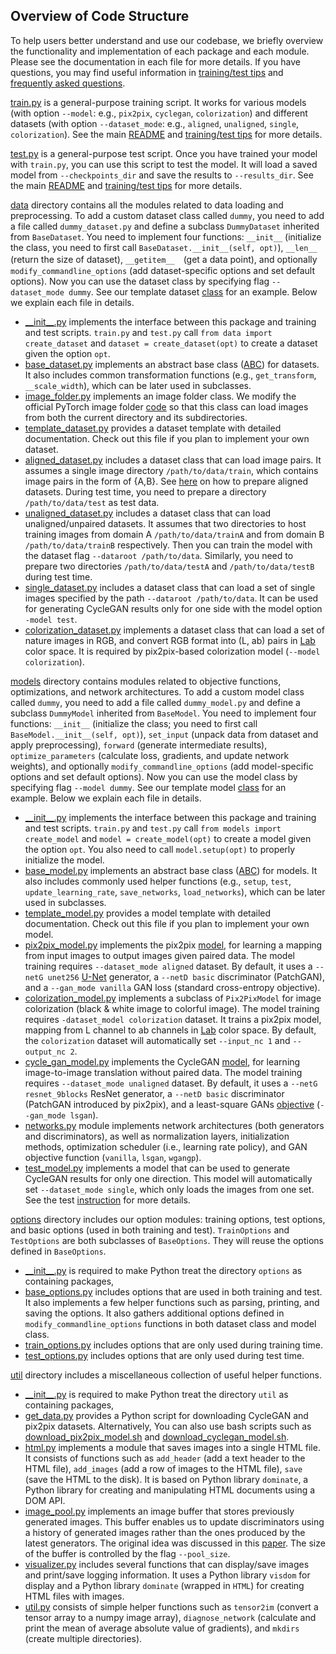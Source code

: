## Overview of Code Structure
To help users better understand and use our codebase, we briefly overview the functionality and implementation of each package and each module. Please see the documentation in each file for more details. If you have questions, you may find useful information in [training/test tips](tips.md) and [frequently asked questions](qa.md).

[train.py](../train.py) is a general-purpose training script. It works for various models (with option `--model`: e.g., `pix2pix`, `cyclegan`, `colorization`) and different datasets (with option `--dataset_mode`: e.g., `aligned`, `unaligned`, `single`, `colorization`). See the main [README](.../README.md) and [training/test  tips](tips.md) for more details.

[test.py](../test.py) is a general-purpose test script. Once you have trained your model with `train.py`, you can use this script to test the model. It will load a saved model from `--checkpoints_dir` and save the results to `--results_dir`. See the main [README](.../README.md) and [training/test tips](tips.md) for more details.


[data](../datacode) directory contains all the modules related to data loading and preprocessing. To add a custom dataset class called `dummy`, you need to add a file called `dummy_dataset.py` and define a subclass `DummyDataset` inherited from `BaseDataset`. You need to implement four functions: `__init__` (initialize the class, you need to first call `BaseDataset.__init__(self, opt)`), `__len__` (return the size of dataset), `__getitem__`　(get a data point), and optionally `modify_commandline_options` (add dataset-specific options and set default options). Now you can use the dataset class by specifying flag `--dataset_mode dummy`. See our template dataset [class](../datacode/template_dataset.py) for an example.   Below we explain each file in details.

* [\_\_init\_\_.py](../datacode/__init__.py) implements the interface between this package and training and test scripts. `train.py` and `test.py` call `from data import create_dataset` and `dataset = create_dataset(opt)` to create a dataset given the option `opt`.
* [base_dataset.py](../datacode/base_dataset.py) implements an abstract base class ([ABC](https://docs.python.org/3/library/abc.html)) for datasets. It also includes common transformation functions (e.g., `get_transform`, `__scale_width`), which can be later used in subclasses.
* [image_folder.py](../datacode/image_folder.py) implements an image folder class. We modify the official PyTorch image folder [code](https://github.com/pytorch/vision/blob/master/torchvision/datasets/folder.py) so that this class can load images from both the current directory and its subdirectories.
* [template_dataset.py](../datacode/template_dataset.py) provides a dataset template with detailed documentation. Check out this file if you plan to implement your own dataset.
* [aligned_dataset.py](../datacode/aligned_dataset.py) includes a dataset class that can load image pairs. It assumes a single image directory `/path/to/data/train`, which contains image pairs in the form of {A,B}. See [here](https://github.com/junyanz/pytorch-CycleGAN-and-pix2pix/blob/master/docs/tips.md#prepare-your-own-datasets-for-pix2pix) on how to prepare aligned datasets. During test time, you need to prepare a directory `/path/to/data/test` as test data.
* [unaligned_dataset.py](../datacode/unaligned_dataset.py) includes a dataset class that can load unaligned/unpaired datasets. It assumes that two directories to host training images from domain A `/path/to/data/trainA` and from domain B `/path/to/data/trainB` respectively. Then you can train the model with the dataset flag `--dataroot /path/to/data`. Similarly, you need to prepare two directories `/path/to/data/testA` and `/path/to/data/testB` during test time.
* [single_dataset.py](../datacode/single_dataset.py) includes a dataset class that can load a set of single images specified by the path `--dataroot /path/to/data`. It can be used for generating CycleGAN results only for one side with the model option `-model test`.
* [colorization_dataset.py](../datacode/colorization_dataset.py) implements a dataset class that can load a set of nature images in RGB, and convert RGB format into (L, ab) pairs in [Lab](https://en.wikipedia.org/wiki/CIELAB_color_space) color space. It is required by pix2pix-based colorization model (`--model colorization`).


[models](../models) directory contains modules related to objective functions, optimizations, and network architectures. To add a custom model class called `dummy`, you need to add a file called `dummy_model.py` and define a subclass `DummyModel` inherited from `BaseModel`. You need to implement four functions: `__init__` (initialize the class; you need to first call `BaseModel.__init__(self, opt)`), `set_input` (unpack data from dataset and apply preprocessing), `forward` (generate intermediate results), `optimize_parameters` (calculate loss, gradients, and update network weights), and optionally `modify_commandline_options` (add model-specific options and set default options). Now you can use the model class by specifying flag `--model dummy`. See our template model [class](../models/template_model.py) for an example.  Below we explain each file in details.

* [\_\_init\_\_.py](../models/__init__.py)  implements the interface between this package and training and test scripts.  `train.py` and `test.py` call `from models import create_model` and `model = create_model(opt)` to create a model given the option `opt`. You also need to call `model.setup(opt)` to properly initialize the model.
* [base_model.py](../models/base_model.py) implements an abstract base class ([ABC](https://docs.python.org/3/library/abc.html)) for models. It also includes commonly used helper functions (e.g., `setup`, `test`, `update_learning_rate`, `save_networks`, `load_networks`), which can be later used in subclasses.
* [template_model.py](../models/template_model.py) provides a model template with detailed documentation. Check out this file if you plan to implement your own model.
* [pix2pix_model.py](../models/pix2pix_model.py) implements the pix2pix [model](https://phillipi.github.io/pix2pix/), for learning a mapping from input images to output images given paired data. The model training requires `--dataset_mode aligned` dataset. By default, it uses a `--netG unet256` [U-Net](https://arxiv.org/pdf/1505.04597.pdf) generator, a `--netD basic` discriminator (PatchGAN), and  a `--gan_mode vanilla` GAN loss (standard cross-entropy objective).
* [colorization_model.py](../models/colorization_model.py) implements a subclass of `Pix2PixModel` for image colorization (black & white image to colorful image). The model training requires `-dataset_model colorization` dataset. It trains a pix2pix model, mapping from L channel to ab channels in [Lab](https://en.wikipedia.org/wiki/CIELAB_color_space) color space. By default, the `colorization` dataset will automatically set `--input_nc 1` and `--output_nc 2`.
* [cycle_gan_model.py](../models/cycle_gan_model.py) implements the CycleGAN [model](https://junyanz.github.io/CycleGAN/), for learning image-to-image translation  without paired data.  The model training requires `--dataset_mode unaligned` dataset. By default, it uses a `--netG resnet_9blocks` ResNet generator, a `--netD basic` discriminator (PatchGAN  introduced by pix2pix), and a least-square GANs [objective](https://arxiv.org/abs/1611.04076) (`--gan_mode lsgan`).
* [networks.py](../models/networks.py) module implements network architectures (both generators and discriminators), as well as normalization layers, initialization methods, optimization scheduler (i.e., learning rate policy), and GAN objective function (`vanilla`, `lsgan`, `wgangp`).
* [test_model.py](../models/test_model.py) implements a model that can be used to generate CycleGAN results for only one direction. This model will automatically set `--dataset_mode single`, which only loads the images from one set. See the test [instruction](https://github.com/junyanz/pytorch-CycleGAN-and-pix2pix#apply-a-pre-trained-model-cyclegan) for more details.

[options](../options) directory includes our option modules: training options, test options, and basic options (used in both training and test). `TrainOptions` and `TestOptions` are both subclasses of `BaseOptions`. They will reuse the options defined in `BaseOptions`.
* [\_\_init\_\_.py](../options/__init__.py)  is required to make Python treat the directory `options` as containing packages,
* [base_options.py](../options/base_options.py) includes options that are used in both training and test. It also implements a few helper functions such as parsing, printing, and saving the options. It also gathers additional options defined in `modify_commandline_options` functions in both dataset class and model class.
* [train_options.py](../options/train_options.py) includes options that are only used during training time.
* [test_options.py](../options/test_options.py) includes options that are only used during test time.


[util](../util) directory includes a miscellaneous collection of useful helper functions.
  * [\_\_init\_\_.py](../util/__init__.py) is required to make Python treat the directory `util` as containing packages,
  * [get_data.py](../util/get_data.py) provides a Python script for downloading CycleGAN and pix2pix datasets.  Alternatively, You can also use bash scripts such as [download_pix2pix_model.sh](../scripts/download_pix2pix_model.sh) and [download_cyclegan_model.sh](../scripts/download_cyclegan_model.sh).
  * [html.py](../util/html.py) implements a module that saves images into a single HTML file.  It consists of functions such as `add_header` (add a text header to the HTML file), `add_images` (add a row of images to the HTML file), `save` (save the HTML to the disk). It is based on Python library `dominate`, a Python library for creating and manipulating HTML documents using a DOM API.
  * [image_pool.py](../util/image_pool.py) implements an image buffer that stores previously generated images. This buffer enables us to update discriminators using a history of generated images rather than the ones produced by the latest generators. The original idea was discussed in this [paper](http://openaccess.thecvf.com/content_cvpr_2017/papers/Shrivastava_Learning_From_Simulated_CVPR_2017_paper.pdf). The size of the buffer is controlled by the flag `--pool_size`.
  * [visualizer.py](../util/visualizer.py) includes several functions that can display/save images and print/save logging information. It uses a Python library `visdom` for display and a Python library `dominate` (wrapped in `HTML`) for creating HTML files with images.
  * [util.py](../util/util.py) consists of simple helper functions such as `tensor2im` (convert a tensor array to a numpy image array), `diagnose_network` (calculate and print the mean of average absolute value of gradients), and `mkdirs` (create multiple directories).
